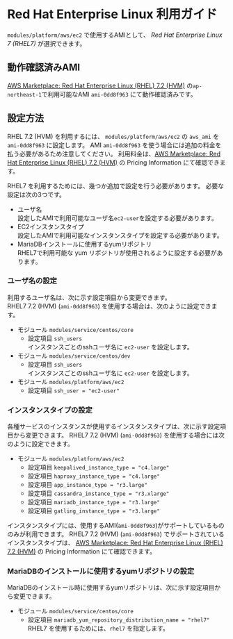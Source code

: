 # Red Hat Enterprise Linux 利用ガイド

`modules/platform/aws/ec2` で使用するAMIとして、 *Red Hat Enterprise Linux 7 (RHEL7)* が選択できます。

## 動作確認済みAMI

[AWS Marketplace: Red Hat Enterprise Linux (RHEL) 7.2 (HVM)](https://aws.amazon.com/marketplace/pp/B019NS7T5I?qid=1612505340203&sr=0-2&ref_=srh_res_product_title)
の`ap-northeast-1`で利用可能なAMI `ami-0dd8f963` にて動作確認済みです。

## 設定方法

RHEL 7.2 (HVM) を利用するには、
`modules/platform/aws/ec2` の `aws_ami` を `ami-0dd8f963` に設定します。
AMI `ami-0dd8f963` を使う場合には追加の料金を払う必要があるため注意してください。
利用料金は、[AWS Marketplace: Red Hat Enterprise Linux (RHEL) 7.2 (HVM)](https://aws.amazon.com/marketplace/pp/B019NS7T5I?qid=1612505340203&sr=0-2&ref_=srh_res_product_title)
の Pricing Information にて確認できます。

RHEL7 を利用するためには、幾つか追加で設定を行う必要があります。
必要な設定は次の3つです。
- ユーザ名  
  設定したAMIで利用可能なユーザ名`ec2-user`を設定する必要があります。
- EC2インスタンスタイプ  
  設定したAMIで利用可能なインスタンスタイプを設定する必要があります。
- MariaDBインストールに使用するyumリポジトリ  
  RHEL7で利用可能な yum リポジトリが使用されるように設定する必要があります。

### ユーザ名の設定

利用するユーザ名は、次に示す設定項目から変更できます。  
RHEL7 7.2 (HVM) (`ami-0dd8f963`) を使用する場合は、次のように設定できます。

- モジュール `modules/service/centos/core`  
  - 設定項目 `ssh_users`  
    インスタンスごとのsshユーザ名に `ec2-user` を設定します。  
- モジュール `modules/service/centos/dev`
  - 設定項目 `ssh_users`  
    インスタンスごとのsshユーザ名に `ec2-user` を設定します。
- モジュール `modules/platform/aws/ec2`  
  - 設定項目 `ssh_user = "ec2-user"`  
    

### インスタンスタイプの設定

各種サービスのインスタンスが使用するインスタンスタイプは、次に示す設定項目から変更できます。
RHEL7 7.2 (HVM) (`ami-0dd8f963`) を使用する場合には次のように設定できます。

- モジュール `modules/platform/aws/ec2`  
  - 設定項目 `keepalived_instance_type = "c4.large"`  
  - 設定項目 `haproxy_instance_type = "c4.large"`  
  - 設定項目 `app_instance_type = "r3.large"`  
  - 設定項目 `cassandra_instance_type = "r3.xlarge"`  
  - 設定項目 `mariadb_instance_type = "r3.large"`  
  - 設定項目 `gatling_instance_type = "r3.large"`

インスタンスタイプには、使用するAMI(`ami-0dd8f963`)がサポートしているもののみが利用できます。
RHEL7 7.2 (HVM) (`ami-0dd8f963`) でサポートされているインスタンスタイプは、
[AWS Marketplace: Red Hat Enterprise Linux (RHEL) 7.2 (HVM)](https://aws.amazon.com/marketplace/pp/B019NS7T5I?qid=1612505340203&sr=0-2&ref_=srh_res_product_title)
の Pricing Information にて確認できます。

### MariaDBのインストールに使用するyumリポジトリの設定

MariaDBのインストール時に使用するyumリポジトリは、次に示す設定項目から変更できます。

- モジュール `modules/service/centos/core`
    - 設定項目 `mariadb_yum_repository_distribution_name = "rhel7"`  
      RHEL7 を使用するためには、`rhel7` を指定します。
